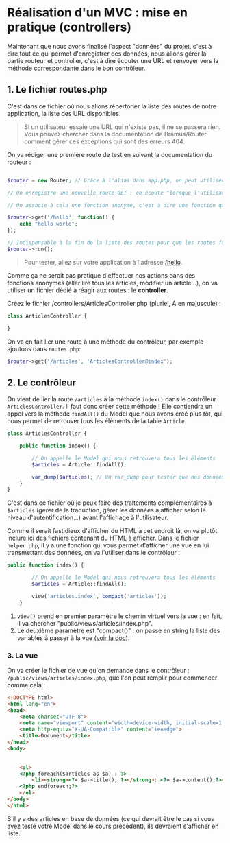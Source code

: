 # Réalisation d'un MVC : mise en pratique (controllers)

Maintenant que nous avons finalisé l'aspect "données" du projet, c'est à dire tout ce qui permet d'enregistrer des données, nous allons gérer la partie routeur et controller, c'est à dire écouter une URL et renvoyer vers la méthode correspondante dans le bon contrôleur.


## 1. Le fichier routes.php

C'est dans ce fichier où nous allons répertorier la liste des routes de notre application, la liste des URL disponibles.

> Si un utilisateur essaie une URL qui n'existe pas, il ne se passera rien. Vous pouvez chercher dans la documentation de Bramus/Router comment gérer ces exceptions qui sont des erreurs 404.

On va rédiger une première route de test en suivant la documentation du routeur :

```php

$router = new Router; // Grâce à l'alias dans app.php, on peut utiliser ce raccourci plutôt que \Bramus\Router\Router

// On enregistre une nouvelle route GET : on écoute "lorsque l'utilisateur demande https://www.example.com/hello"

// On associe à cela une fonction anonyme, c'est à dire une fonction qui va s'exécuter d'elle même (ça nous permet de faire des tests rapides)

$router->get('/hello', function() {
    echo "hello world";
});

// Indispensable à la fin de la liste des routes pour que les routes fonctionnent !
$router->run();
```
> Pour tester, allez sur votre application à l'adresse [/hello](#).

Comme ça ne serait pas pratique d'effectuer nos actions dans des fonctions anonymes (aller lire tous les articles, modifier un article...), on va utiliser un fichier dédié à réagir aux routes : le **controller**.

Créez le fichier /controllers/ArticlesController.php (pluriel, A en majuscule) :

```php
class ArticlesController {

}
```

On va en fait lier une route à une méthode du contrôleur, par exemple ajoutons dans `routes.php`: 

```php
$router->get('/articles', 'ArticlesController@index');
```
## 2. Le contrôleur

On vient de lier la route `/articles` à la méthode `index()` dans le contrôleur `ArticlesController`. Il faut donc créer cette méthode ! Elle contiendra un appel vers la méthode `findAll()` du Model que nous avons créé plus tôt, qui nous permet de retrouver tous les éléments de la table `Article`.

```php
class ArticlesController {

    public function index() {

        // On appelle le Model qui nous retrouvera tous les éléments
        $articles = Article::findAll();

        var_dump($articles); // Un var_dump pour tester que nos données arrivent bien
    }
}
```

C'est dans ce fichier où je peux faire des traitements complémentaires à `$articles` (gérer de la traduction, gérer les données à afficher selon le niveau d'autentification...) avant l'affichage à l'utilisateur.

Comme il serait fastidieux d'afficher du HTML à cet endroit là, on va plutôt inclure ici des fichiers contenant du HTML à afficher. Dans le fichier `helper.php`, il y a une fonction qui vous permet d'afficher une vue en lui transmettant des données, on va l'utiliser dans le contrôleur :

```php
public function index() {

        // On appelle le Model qui nous retrouvera tous les éléments
        $articles = Article::findAll();

        view('articles.index', compact('articles'));
    }
```

1. `view()` prend en premier paramètre le chemin virtuel vers la vue : en fait, il va chercher "public/views/articles/index.php".
2. Le deuxième paramètre est "compact()" : on passe en string la liste des variables à passer à la vue ([voir la doc](http://php.net/manual/fr/function.compact.php)).

### 3. La vue

On va créer le fichier de vue qu'on demande dans le contrôleur : `/public/views/articles/index.php`, que l'on peut remplir pour commencer comme cela :

```html
<!DOCTYPE html>
<html lang="en">
<head>
    <meta charset="UTF-8">
    <meta name="viewport" content="width=device-width, initial-scale=1.0">
    <meta http-equiv="X-UA-Compatible" content="ie=edge">
    <title>Document</title>
</head>
<body>
    

    <ul>
    <?php foreach($articles as $a) : ?>
        <li><strong><?= $a->title(); ?></strong>: <?= $a->content();?></li>
    <?php endforeach;?>
    </ul>
</body>
</html>
```

S'il y a des articles en base de données (ce qui devrait être le cas si vous avez testé votre Model dans le cours précédent), ils devraient s'afficher en liste.